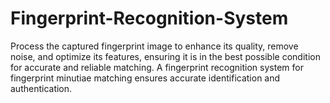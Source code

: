 # Fingerprint-Recognition-System
Process the captured fingerprint image to enhance its quality, remove noise, and optimize its features, ensuring it is in the best possible condition for accurate and reliable matching.
A fingerprint recognition system for fingerprint minutiae matching ensures accurate identification and authentication.

